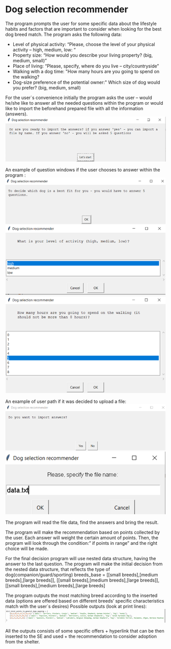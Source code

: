 # Dog selection recommender


The program prompts the user for some specific data about the lifestyle habits and factors that are important to consider when looking for the best dog breed match.
The program asks the following data:
* Level of physical activity:  “Please, choose the level of your physical activity – high, medium, low: “ 
* Property size: “How would you describe your living property? (big, medium, small)”
* Place of living: “Please, specify, where do you live – city/countryside” 
* Walking with a dog time: "How many hours are you going to spend on the walking?
* Dog-size preference of the potential owner:" Which size of dog would you prefer? (big, medium, small)

For the user\`s convenience initially the program asks the user – would he/she like to answer all the needed questions within the program or would like to import the beforehand prepared file with all the information (answers).
![name-of-you-image](https://github.com/rolnikolay/Dog-selection-recommender/blob/main/Picture%201.png)

An example of question windows if the user chooses to answer within  the program :
![name-of-you-image](https://github.com/rolnikolay/Dog-selection-recommender/blob/main/Picture%202.png)
![name-of-you-image](https://github.com/rolnikolay/Dog-selection-recommender/blob/main/Picture%203.png)
![name-of-you-image](https://github.com/rolnikolay/Dog-selection-recommender/blob/main/Picture%204.png)

An example of user path if it was decided to upload a file:
![name-of-you-image](https://github.com/rolnikolay/Dog-selection-recommender/blob/main/Picture%205.png)
![name-of-you-image](https://github.com/rolnikolay/Dog-selection-recommender/blob/main/Picture%206.png)

The program will read the file data, find the answers and bring the result.

The program will make the recommendation based on points collected by the user. Each answer will weight the certain amount of points. Then, the program will look through the condition:” if points in range” and the right choice will be made.

For the final decision program will use nested data structure, having  the answer to the last question. The program will make the initial decision from the nested data structure, that reflects the type of dog(companion/guard/sporting)
breeds_base = [[small breeds],[medium breeds],[large breeds]], [[small breeds],[medium breeds],[large breeds]], [[small breeds],[medium breeds],[large breeds]

The program outputs the most matching breed according to the inserted data (options are offered based on different breeds’ specific characteristics match with the user\`s desires)
Possible outputs (look at print lines):
![name-of-you-image](https://github.com/rolnikolay/Dog-selection-recommender/blob/main/Picture%207.png)

All the outputs consists of some specific offers + hyperlink that can be then inserted to the SE and used + the recommendation to consider adoption from the shelter.
